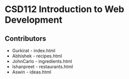 # CSD112 Introduction to Web Development

## Contributors
- Gurkirat - index.html
- Abhishek - recipes.html
- JohnCarlo - ingredients.html
- Ishanpreet - restaurants.html
- Aswin - ideas.html